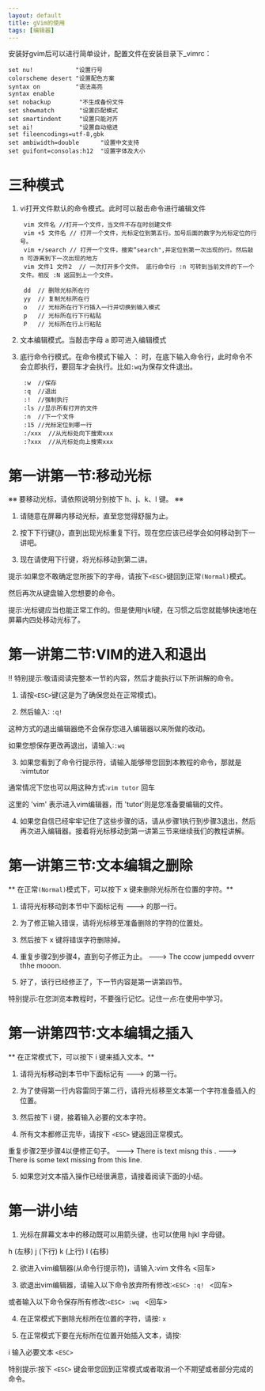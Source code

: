 ```yaml
---
layout: default
title: gVim的使用
tags: [编辑器]
---
```


安装好gvim后可以进行简单设计，配置文件在安装目录下_vimrc：

	set nu!            "设置行号
	colorscheme desert "设置配色方案
	syntax on          "语法高亮
	syntax enable
	set nobackup        "不生成备份文件
	set showmatch       "设置匹配模式
	set smartindent     "设置只能对齐
	set ai!             "设置自动缩进
	set fileencodings=utf-8,gbk
	set ambiwidth=double      "设置中文支持
	set guifont=consolas:h12  "设置字体及大小

# 三种模式

1. vi打开文件默认的命令模式。此时可以敲击命令进行编辑文件

		vim 文件名 //打开一个文件，当文件不存在时创建文件
		vim +5 文件名 // 打开一个文件，光标定位到第五行。加号后面的数字为光标定位的行号。
		vim +/search // 打开一个文件，搜索“search",并定位到第一次出现的行。然后敲 n 可游离到下一次出现的地方
		vim 文件1 文件2  // 一次打开多个文件。 底行命令行 :n 可转到当前文件的下一个文件。相反 :N 返回到上一个文件。

		dd  // 删除光标所在行
		yy  // 复制光标所在行
		o   // 光标所在行下行插入一行并切换到输入模式
		p   // 光标所在行下行粘贴
		P   // 光标所在行上行粘贴


2. 文本编辑模式。当敲击字母  a  即可进入编辑模式

3. 底行命令行模式。在命令模式下输入 ： 时，在底下输入命令行，此时命令不会立即执行，要回车才会执行。比如`:wq`为保存文件退出。

		:w  //保存
		:q  //退出
		:!  //强制执行
		:ls //显示所有打开的文件
		:n  //下一个文件
		:15 //光标定位到哪一行
		:/xxx  //从光标处向下搜索xxx
		:?xxx  //从光标处向上搜索xxx



# 第一讲第一节∶移动光标

※※ 要移动光标，请依照说明分别按下 h、j、k、l 键。 ※※

1. 请随意在屏幕内移动光标，直至您觉得舒服为止。

2. 按下下行键(j)，直到出现光标重复下行。现在您应该已经学会如何移动到下一讲吧。

3. 现在请使用下行键，将光标移动到第二讲。

提示∶如果您不敢确定您所按下的字母，请按下`<ESC>`键回到正常`(Normal)`模式。

然后再次从键盘输入您想要的命令。

提示∶光标键应当也能正常工作的。但是使用hjkl键，在习惯之后您就能够快速地在屏幕内四处移动光标了。



# 第一讲第二节∶VIM的进入和退出

!! 特别提示∶敬请阅读完整本一节的内容，然后才能执行以下所讲解的命令。

1. 请按`<ESC>`键(这是为了确保您处在正常模式)。

2. 然后输入∶ `:q!`

这种方式的退出编辑器绝不会保存您进入编辑器以来所做的改动。

如果您想保存更改再退出，请输入∶`:wq`

3. 如果您看到了命令行提示符，请输入能够带您回到本教程的命令，那就是∶vimtutor

通常情况下您也可以用这种方式∶`vim tutor` 回车

这里的 'vim' 表示进入vim编辑器，而 'tutor'则是您准备要编辑的文件。

4. 如果您自信已经牢牢记住了这些步骤的话，请从步骤1执行到步骤3退出，然后再次进入编辑器。接着将光标移动到第一讲第三节来继续我们的教程讲解。

# 第一讲第三节∶文本编辑之删除

** 在正常`(Normal)`模式下，可以按下 x 键来删除光标所在位置的字符。**

1. 请将光标移动到本节中下面标记有 ---> 的那一行。

2. 为了修正输入错误，请将光标移至准备删除的字符的位置处。

3. 然后按下 x 键将错误字符删除掉。

4. 重复步骤2到步骤4，直到句子修正为止。
---> The ccow jumpedd ovverr thhe mooon.

5. 好了，该行已经修正了，下一节内容是第一讲第四节。

特别提示∶在您浏览本教程时，不要强行记忆。记住一点∶在使用中学习。

# 第一讲第四节∶文本编辑之插入

** 在正常模式下，可以按下 i 键来插入文本。**

1. 请将光标移动到本节中下面标记有 ---> 的第一行。

2. 为了使得第一行内容雷同于第二行，请将光标移至文本第一个字符准备插入的位置。

3. 然后按下 i 键，接着输入必要的文本字符。

4. 所有文本都修正完毕，请按下 `<ESC>` 键返回正常模式。

重复步骤2至步骤4以便修正句子。
---> There is text misng this .
---> There is some text missing from this line.

5. 如果您对文本插入操作已经很满意，请接着阅读下面的小结。


# 第一讲小结

1. 光标在屏幕文本中的移动既可以用箭头键，也可以使用 hjkl 字母键。

h (左移) j (下行)    k (上行)        l (右移)

2. 欲进入vim编辑器(从命令行提示符)，请输入∶vim 文件名 <回车>

3. 欲退出vim编辑器，请输入以下命令放弃所有修改∶`<ESC> :q! `    <回车>

或者输入以下命令保存所有修改∶`<ESC> :wq `    <回车>

4. 在正常模式下删除光标所在位置的字符，请按∶ `x`

5. 在正常模式下要在光标所在位置开始插入文本，请按∶

i  输入必要文本 `<ESC>`

特别提示∶按下 `<ESC>` 键会带您回到正常模式或者取消一个不期望或者部分完成的命令。

